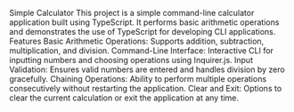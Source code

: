 Simple Calculator
This project is a simple command-line calculator application built using TypeScript. It performs basic arithmetic operations and demonstrates the use of TypeScript for developing CLI applications.
Features
Basic Arithmetic Operations:
Supports addition, subtraction, multiplication, and division.
Command-Line Interface:
Interactive CLI for inputting numbers and choosing operations using Inquirer.js.
Input Validation:
Ensures valid numbers are entered and handles division by zero gracefully.
Chaining Operations:
Ability to perform multiple operations consecutively without restarting the application.
Clear and Exit:
Options to clear the current calculation or exit the application at any time.
